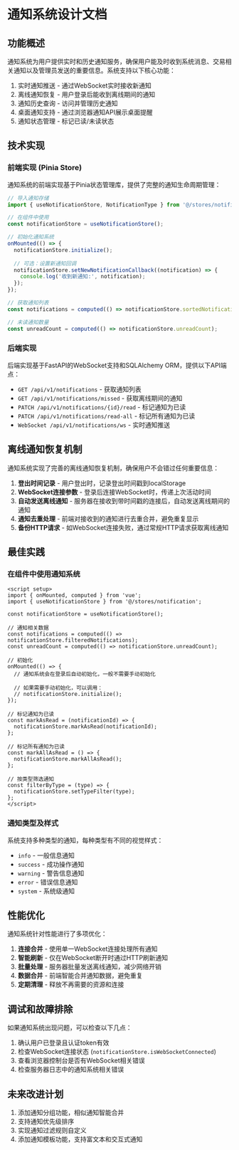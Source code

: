 # 通知系统设计文档

## 功能概述

通知系统为用户提供实时和历史通知服务，确保用户能及时收到系统消息、交易相关通知以及管理员发送的重要信息。系统支持以下核心功能：

1. 实时通知推送 - 通过WebSocket实时接收新通知
2. 离线通知恢复 - 用户登录后能收到离线期间的通知
3. 通知历史查询 - 访问并管理历史通知
4. 桌面通知支持 - 通过浏览器通知API展示桌面提醒
5. 通知状态管理 - 标记已读/未读状态

## 技术实现

### 前端实现 (Pinia Store)

通知系统的前端实现基于Pinia状态管理库，提供了完整的通知生命周期管理：

```javascript
// 导入通知存储
import { useNotificationStore, NotificationType } from '@/stores/notification';

// 在组件中使用
const notificationStore = useNotificationStore();

// 初始化通知系统
onMounted(() => {
  notificationStore.initialize();
  
  // 可选：设置新通知回调
  notificationStore.setNewNotificationCallback((notification) => {
    console.log('收到新通知:', notification);
  });
});

// 获取通知列表
const notifications = computed(() => notificationStore.sortedNotifications);

// 未读通知数量
const unreadCount = computed(() => notificationStore.unreadCount);
```

### 后端实现

后端实现基于FastAPI的WebSocket支持和SQLAlchemy ORM，提供以下API端点：

- `GET /api/v1/notifications` - 获取通知列表
- `GET /api/v1/notifications/missed` - 获取离线期间的通知
- `PATCH /api/v1/notifications/{id}/read` - 标记通知为已读
- `PATCH /api/v1/notifications/read-all` - 标记所有通知为已读
- `WebSocket /api/v1/notifications/ws` - 实时通知推送

## 离线通知恢复机制

通知系统实现了完善的离线通知恢复机制，确保用户不会错过任何重要信息：

1. **登出时间记录** - 用户登出时，记录登出时间戳到localStorage
2. **WebSocket连接参数** - 登录后连接WebSocket时，传递上次活动时间
3. **自动发送离线通知** - 服务器在接收到带时间戳的连接后，自动发送离线期间的通知
4. **通知去重处理** - 前端对接收到的通知进行去重合并，避免重复显示
5. **备份HTTP请求** - 如WebSocket连接失败，通过常规HTTP请求获取离线通知

## 最佳实践

### 在组件中使用通知系统

```vue
<script setup>
import { onMounted, computed } from 'vue';
import { useNotificationStore } from '@/stores/notification';

const notificationStore = useNotificationStore();

// 通知相关数据
const notifications = computed(() => notificationStore.filteredNotifications);
const unreadCount = computed(() => notificationStore.unreadCount);

// 初始化
onMounted(() => {
  // 通知系统会在登录后自动初始化，一般不需要手动初始化
  
  // 如果需要手动初始化，可以调用：
  // notificationStore.initialize();
});

// 标记通知为已读
const markAsRead = (notificationId) => {
  notificationStore.markAsRead(notificationId);
};

// 标记所有通知为已读
const markAllAsRead = () => {
  notificationStore.markAllAsRead();
};

// 按类型筛选通知
const filterByType = (type) => {
  notificationStore.setTypeFilter(type);
};
</script>
```

### 通知类型及样式

系统支持多种类型的通知，每种类型有不同的视觉样式：

- `info` - 一般信息通知
- `success` - 成功操作通知
- `warning` - 警告信息通知
- `error` - 错误信息通知
- `system` - 系统级通知

## 性能优化

通知系统针对性能进行了多项优化：

1. **连接合并** - 使用单一WebSocket连接处理所有通知
2. **智能刷新** - 仅在WebSocket断开时通过HTTP刷新通知
3. **批量处理** - 服务器批量发送离线通知，减少网络开销
4. **数据合并** - 前端智能合并通知数据，避免重复
5. **定期清理** - 释放不再需要的资源和连接

## 调试和故障排除

如果通知系统出现问题，可以检查以下几点：

1. 确认用户已登录且认证token有效
2. 检查WebSocket连接状态 (`notificationStore.isWebSocketConnected`)
3. 查看浏览器控制台是否有WebSocket相关错误
4. 检查服务器日志中的通知系统相关错误

## 未来改进计划

1. 添加通知分组功能，相似通知智能合并
2. 支持通知优先级排序
3. 实现通知过滤规则自定义
4. 添加通知模板功能，支持富文本和交互式通知 